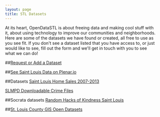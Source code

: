 ```yaml
---
layout: page
title: STL Datasets
---
```

At its heart, OpenDataSTL is about freeing data and making cool stuff with it, about using technology to improve our communities and neighborhoods. Here are some of the datasets we have found or created, all free to use as you see fit. If you don't see a dataset listed that you have access to, or just would like to see, fill out the form and we'll get in touch with you to see what we can do!

##[Request or Add a Dataset](https://docs.google.com/forms/d/1z72U3DC3zAFCc1Ie8UWr_K2KczD3Y9V2PshQtl09bdc/viewform)

##[See Saint Louis Data on Plenar.io](http://plenar.io/explore)

##Datasets
[Saint Louis Home Sales 2007-2013](https://communities.socrata.com/Finance/Home-Sales-2007-To-2013/cqqy-hae6)

[SLMPD Downloadable Crime Files](http://www.slmpd.org/Crimereports.shtml)

##Socrata datasets
[Random Hacks of Kindness Saint Louis](https://communities.socrata.com/catalogs/rhok-st-louis)

##[St. Louis County GIS Open Datasets](http://data-stlcogis.opendata.arcgis.com/)

